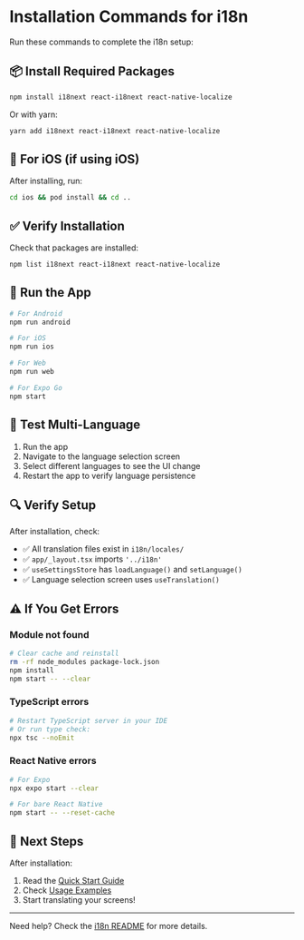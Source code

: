 # Installation Commands for i18n

Run these commands to complete the i18n setup:

## 📦 Install Required Packages

```bash
npm install i18next react-i18next react-native-localize
```

Or with yarn:

```bash
yarn add i18next react-i18next react-native-localize
```

## 🔄 For iOS (if using iOS)

After installing, run:

```bash
cd ios && pod install && cd ..
```

## ✅ Verify Installation

Check that packages are installed:

```bash
npm list i18next react-i18next react-native-localize
```

## 🚀 Run the App

```bash
# For Android
npm run android

# For iOS  
npm run ios

# For Web
npm run web

# For Expo Go
npm start
```

## 📱 Test Multi-Language

1. Run the app
2. Navigate to the language selection screen
3. Select different languages to see the UI change
4. Restart the app to verify language persistence

## 🔍 Verify Setup

After installation, check:
- ✅ All translation files exist in `i18n/locales/`
- ✅ `app/_layout.tsx` imports `'../i18n'`
- ✅ `useSettingsStore` has `loadLanguage()` and `setLanguage()`
- ✅ Language selection screen uses `useTranslation()`

## ⚠️ If You Get Errors

### Module not found

```bash
# Clear cache and reinstall
rm -rf node_modules package-lock.json
npm install
npm start -- --clear
```

### TypeScript errors

```bash
# Restart TypeScript server in your IDE
# Or run type check:
npx tsc --noEmit
```

### React Native errors

```bash
# For Expo
npx expo start --clear

# For bare React Native
npm start -- --reset-cache
```

## 🎯 Next Steps

After installation:
1. Read the [Quick Start Guide](docs/I18N_QUICK_START.md)
2. Check [Usage Examples](docs/I18N_USAGE_EXAMPLES.md)
3. Start translating your screens!

---

Need help? Check the [i18n README](i18n/README.md) for more details.

